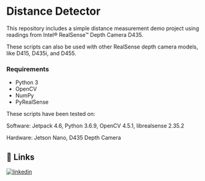 
# Distance Detector

This repository includes a simple distance measurement demo project using readings from Intel® RealSense™ Depth Camera D435.

These scripts can also be used with other RealSense depth camera models, like D415, D435i, and D455.

### Requirements
* Python 3
* OpenCV
* NumPy
* PyRealSense

These scripts have been tested on:

Software: Jetpack 4.6, Python 3.6.9, OpenCV 4.5.1, librealsense 2.35.2

Hardware: Jetson Nano, D435 Depth Camera

## 🔗 Links
[![linkedin](https://img.shields.io/badge/linkedin-0A66C2?style=for-the-badge&logo=linkedin&logoColor=white)](https://www.linkedin.com/in/nima-negarandeh-58279189/)
